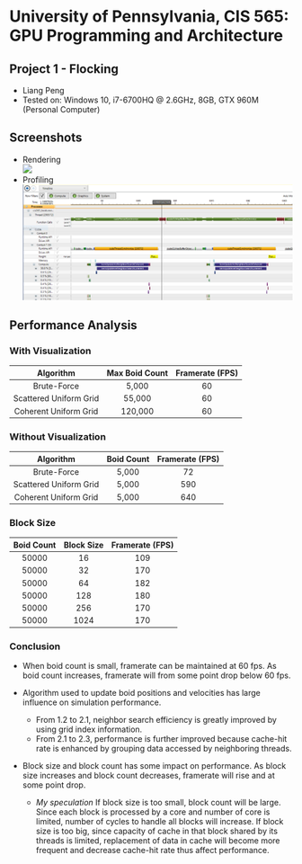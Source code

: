 # University of Pennsylvania, CIS 565: GPU Programming and Architecture

## Project 1 - Flocking
* Liang Peng
* Tested on: Windows 10, i7-6700HQ @ 2.6GHz, 8GB, GTX 960M (Personal Computer)

## Screenshots
* Rendering
<br><img src="images/flocking.gif" width="500">
* Profiling
<br><img src="images/profiling.PNG" width="500">

## Performance Analysis

### With Visualization

Algorithm | Max Boid Count | Framerate (FPS)
:---:|:---:|:---:
Brute-Force | 5,000 | 60
Scattered Uniform Grid | 55,000 | 60
Coherent Uniform Grid | 120,000 | 60

### Without Visualization

Algorithm | Boid Count | Framerate (FPS)
:---:|:---:|:---:
Brute-Force | 5,000 | 72
Scattered Uniform Grid | 5,000 | 590
Coherent Uniform Grid | 5,000 | 640

### Block Size

Boid Count | Block Size | Framerate (FPS)
:---:|:---:|:---:
50000 | 16 | 109
50000 | 32 | 170
50000 | 64 | 182
50000 | 128 | 180
50000 | 256 | 170
50000 | 1024 | 170

### Conclusion
* When boid count is small, framerate can be maintained at 60 fps. As  boid count increases, framerate will from some point drop below 60 fps.

* Algorithm used to update boid positions and velocities has large influence on simulation performance.
  * From 1.2 to 2.1, neighbor search efficiency is greatly improved by using grid index information.
  * From 2.1 to 2.3, performance is further improved because cache-hit rate is enhanced by grouping data accessed by neighboring threads.

*  Block size and block count has some impact on performance. As block size increases and block count decreases, framerate will rise and at some point drop.
	* _My speculation_ If block size is too small, block count will be large. Since each block is processed by a core and number of core is limited, number of cycles to handle all blocks will increase. If block size is too big, since capacity of cache in that block shared by its threads is limited, replacement of data in cache will become more frequent and decrease cache-hit rate thus affect performance.
